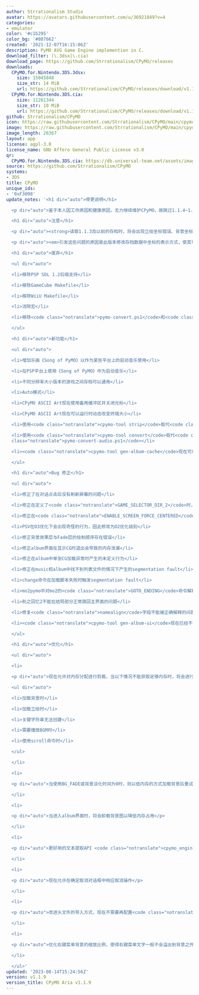 ```yaml
---
author: Strrationalism Studio
avatar: https://avatars.githubusercontent.com/u/36921849?v=4
categories:
- emulator
color: '#c1b295'
color_bg: '#807662'
created: '2021-12-07T16:15:06Z'
description: PyMO AVG Game Engine implemention in C.
download_filter: (\.3dsx|\.cia)
download_page: https://github.com/Strrationalism/CPyMO/releases
downloads:
  CPyMO.for.Nintendo.3DS.3dsx:
    size: 15045848
    size_str: 14 MiB
    url: https://github.com/Strrationalism/CPyMO/releases/download/v1.1.9/CPyMO.for.Nintendo.3DS.3dsx
  CPyMO.for.Nintendo.3DS.cia:
    size: 11281344
    size_str: 10 MiB
    url: https://github.com/Strrationalism/CPyMO/releases/download/v1.1.9/CPyMO.for.Nintendo.3DS.cia
github: Strrationalism/CPyMO
icon: https://raw.githubusercontent.com/Strrationalism/CPyMO/main/cpymo-backends/3ds/icon.png
image: https://raw.githubusercontent.com/Strrationalism/CPyMO/main/cpymo-backends/3ds/banner.png
image_length: 28367
layout: app
license: agpl-3.0
license_name: GNU Affero General Public License v3.0
qr:
  CPyMO.for.Nintendo.3DS.cia: https://db.universal-team.net/assets/images/qr/cpymo-for-nintendo-3ds-cia.png
source: https://github.com/Strrationalism/CPyMO
systems:
- 3DS
title: CPyMO
unique_ids:
- '0xF3098'
update_notes: '<h1 dir="auto">停更说明</h1>

  <p dir="auto">鉴于本人因工作原因和健康原因，无力继续维护CPyMO，故跳过1.1.4~1.1.8版本，直接发布1.1.9版本，之后到2024年1月19日之前，CPyMO将会只进行Bug修正，此后不再对CPyMO主分支进行维护。</p>

  <h1 dir="auto">注意</h1>

  <p dir="auto"><strong>读取1.1.3及以前的存档时，将会出现立绘坐标错误、背景坐标错误、前景动画坐标错误的情况，在后面的场景中恢复正常后重新存档即可解决</strong></p>

  <p dir="auto"><em>引发这些问题的原因是此版本修改存档数据中坐标的表示方式，使其可以在各个不同分辨率大小的游戏之间通用</em></p>

  <h1 dir="auto">废弃</h1>

  <ul dir="auto">

  <li>移除PSP SDL 1.2后端支持</li>

  <li>移除GameCube Makefile</li>

  <li>移除WiiU Makefile</li>

  <li>消除宏</li>

  <li>移除<code class="notranslate">pymo-convert.ps1</code>和<code class="notranslate">pymo-convert-audio.ps1</code></li>

  </ul>

  <h1 dir="auto">新功能</h1>

  <ul dir="auto">

  <li>增加乐曲《Song of PyMO》以作为某些平台上的启动音乐使用</li>

  <li>在PSP平台上使用《Song of PyMO》作为启动音乐</li>

  <li>不同分辨率大小版本的游戏之间存档可以通用</li>

  <li>Auto模式</li>

  <li>CPyMO ASCII Art现在使用备用缓冲区并关闭光标</li>

  <li>CPyMO ASCII Art现在可以运行时动态改变终端大小</li>

  <li>使用<code class="notranslate">cpymo-tool strip</code>取代<code class="notranslate">pymo-strip.ps1</code></li>

  <li>使用<code class="notranslate">cpymo-tool convert</code>取代<code class="notranslate">pymo-convert.ps1</code>和<code
  class="notranslate">pymo-convert-audio.ps1</code></li>

  <li><code class="notranslate">cpymo-tool gen-album-cache</code>现在可以自动搜索<code class="notranslate">#album</code>命令，不再需要手动传入列表名称</li>

  </ul>

  <h1 dir="auto">Bug 修正</h1>

  <ul dir="auto">

  <li>修正了在对话点击后没有刷新屏幕的问题</li>

  <li>修正在定义了<code class="notranslate">GAME_SELECTOR_DIR_2</code>时，只能显示其中一个文件夹的游戏的Bug</li>

  <li>修正在<code class="notranslate">ENABLE_SCREEN_FORCE_CENTERED</code>状态中依然会在SDL2后端下设置逻辑渲染大小的Bug</li>

  <li>PSV在O3优化下会出现奇怪的行为，因此修改为O2优化级别</li>

  <li>修正背景效果层与Fade层的绘制顺序存在错误</li>

  <li>修正album界面在显示CG时退出会导致的内存泄漏</li>

  <li>修正在album中单张CG加载异常时产生的未定义行为</li>

  <li>修正在music和album中找不到列表文件的情况下产生的segmentation fault</li>

  <li>change命令在加载脚本失败时触发segmentation fault</li>

  <li>mo2pymo中对mo2的<code class="notranslate">GOTO_ENDING</code>命令解释有误</li>

  <li>秋之回忆2不能在结局部分正常跳回主界面的问题</li>

  <li>修复<code class="notranslate">namealign</code>字段不能被正确解释的问题</li>

  <li><code class="notranslate">cpymo-tool gen-album-ui</code>现在已经不会再覆盖已有的图像文件</li>

  </ul>

  <h1 dir="auto">优化</h1>

  <ul dir="auto">

  <li>

  <p dir="auto">现在允许对内存分配进行剪裁，当以下情况不能获取足够内存时，将会进行内存剪裁并重试：</p>

  <ul dir="auto">

  <li>加载背景时</li>

  <li>加载立绘时</li>

  <li>关键字符串无法创建</li>

  <li>需要播放BGM时</li>

  <li>使用scroll命令时</li>

  </ul>

  </li>

  <li>

  <p dir="auto">当使用BG_FADE或背景淡化时间为0时，则以低内存的方式加载背景后重试</p>

  </li>

  <li>

  <p dir="auto">当进入album界面时，将会卸载背景图以降低内存占用</p>

  </li>

  <li>

  <p dir="auto">更好用的文本提取API <code class="notranslate">cpymo_engine_extract_text</code></p>

  </li>

  <li>

  <p dir="auto">现在允许在确定取消对话框中响应取消操作</p>

  </li>

  <li>

  <p dir="auto">改进头文件的导入方式，现在不需要再配置<code class="notranslate">-I</code>选项手动指定各种头文件了</p>

  </li>

  <li>

  <p dir="auto">优化右键菜单背景的缩放比例，使得右键菜单文字一般不会溢出到背景之外</p>

  </li>

  </ul>'
updated: '2023-08-14T15:24:56Z'
version: v1.1.9
version_title: CPyMO Aria v1.1.9
---
```

